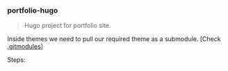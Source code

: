### portfolio-hugo

> Hugo project for portfolio site.

Inside themes we need to pull our required theme as a submodule. [Check [.gitmodules](https://github.com/anicksaha/portfolio-hugo/blob/master/.gitmodules)]

Steps: 


